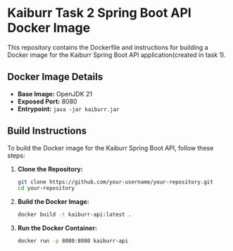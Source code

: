 
# Kaiburr Task 2 Spring Boot API Docker Image

This repository contains the Dockerfile and instructions for building a Docker image for the Kaiburr Spring Boot API application(created in task 1).

## Docker Image Details

- **Base Image:** OpenJDK 21
- **Exposed Port:** 8080
- **Entrypoint:** `java -jar kaiburr.jar`

## Build Instructions

To build the Docker image for the Kaiburr Spring Boot API, follow these steps:

1. **Clone the Repository:**
   ```bash
   git clone https://github.com/your-username/your-repository.git
   cd your-repository
2. **Build the Docker Image:**
   ```bash
   docker build -t kaiburr-api:latest .

3. **Run the Docker Container:**
   ```bash
   docker run -p 8080:8080 kaiburr-api
